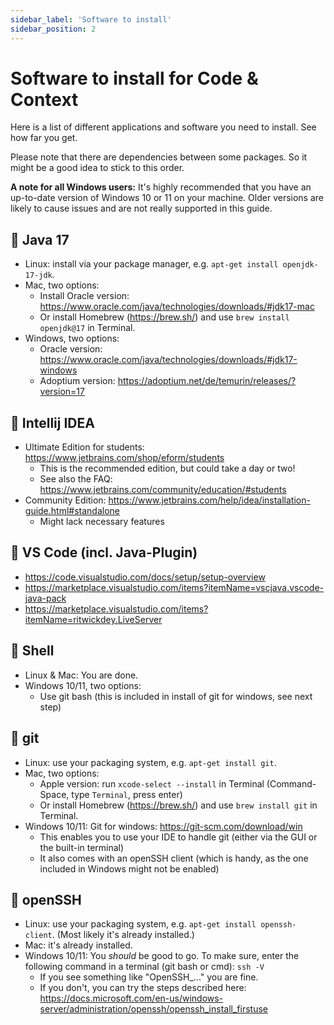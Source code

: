 ```yaml
---
sidebar_label: 'Software to install'
sidebar_position: 2
---
```


# Software to install for Code & Context

Here is a list of different applications and software you need to install.
See how far you get.

Please note that there are dependencies between some packages.
So it might be a good idea to stick to this order.

**A note for all Windows users:** It's highly recommended that you have an up-to-date version of Windows 10 or 11 on your machine. Older versions are likely to cause issues and are not really supported in this guide.


## 💾 Java 17

* Linux: install via your package manager, e.g. `apt-get install openjdk-17-jdk`.
* Mac, two options:
    * Install Oracle version: <https://www.oracle.com/java/technologies/downloads/#jdk17-mac>
    * Or install Homebrew (<https://brew.sh/>) and use `brew install openjdk@17` in Terminal.
* Windows, two options: 
    * Oracle version: <https://www.oracle.com/java/technologies/downloads/#jdk17-windows>
    * Adoptium version: <https://adoptium.net/de/temurin/releases/?version=17>
  

## 💾 Intellij IDEA

* Ultimate Edition for students: <https://www.jetbrains.com/shop/eform/students>  
    * This is the recommended edition, but could take a day or two! 
    * See also the FAQ: <https://www.jetbrains.com/community/education/#students>
* Community Edition: <https://www.jetbrains.com/help/idea/installation-guide.html#standalone>
    * Might lack necessary features


## 💾 VS Code (incl. Java-Plugin)

* <https://code.visualstudio.com/docs/setup/setup-overview>
* <https://marketplace.visualstudio.com/items?itemName=vscjava.vscode-java-pack>
* <https://marketplace.visualstudio.com/items?itemName=ritwickdey.LiveServer>


## 💾 Shell

* Linux & Mac: You are done.
* Windows 10/11, two options:
    * Use git bash (this is included in install of git for windows, see next step)


## 💾 git

* Linux: use your packaging system, e.g. `apt-get install git`.
* Mac, two options:
    * Apple version: run `xcode-select --install` in Terminal (Command-Space, type `Terminal`, press enter)
    * Or install Homebrew (<https://brew.sh/>) and use `brew install git` in Terminal.
* Windows 10/11: Git for windows: <https://git-scm.com/download/win>
    * This enables you to use your IDE to handle git (either via the GUI or the built-in terminal)
    * It also comes with an openSSH client (which is handy, as the one included in Windows might not be enabled)


## 💾 openSSH

  * Linux: use your packaging system, e.g. `apt-get install openssh-client`. (Most likely it's already installed.)
  * Mac: it's already installed.
  * Windows 10/11: You _should_ be good to go. To make sure, enter the following command in a terminal (git bash or cmd): `ssh -V` 
    * If you see something like "OpenSSH_..." you are fine.
    * If you don't, you can try the steps described here: <https://docs.microsoft.com/en-us/windows-server/administration/openssh/openssh_install_firstuse>